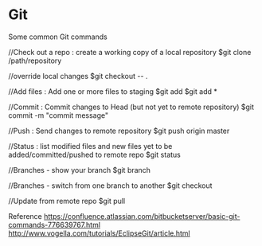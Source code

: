 # Git
Some common Git commands

//Check out a repo : create a working copy of a local repository
$git clone /path/repository

//override local changes
$git checkout  --  .  

//Add files : Add one or more files to staging
$git add <filename>
$git add *

//Commit : Commit changes to Head (but not yet to remote repository)
$git commit -m "commit message"

//Push : Send changes to remote repository
$git push origin master

//Status : list modified files and new files yet to be added/committed/pushed to remote repo
$git status
	
//Branches - show your branch
$git branch

//Branches - switch from one branch to another
$git checkout <branchname>
	
//Update from remote repo
$git pull

Reference
https://confluence.atlassian.com/bitbucketserver/basic-git-commands-776639767.html
http://www.vogella.com/tutorials/EclipseGit/article.html